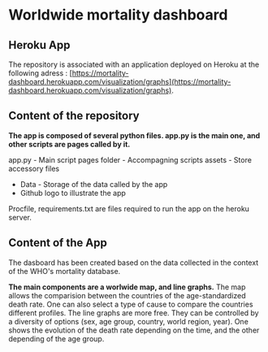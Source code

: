 Worldwide mortality dashboard
===

## Heroku App
The repository is associated with an application deployed on Heroku at the following adress : [https://mortality-dashboard.herokuapp.com/visualization/graphs](https://mortality-dashboard.herokuapp.com/visualization/graphs).

## Content of the repository

**The app is composed of several python files. app.py is the main one, and other scripts are pages called by it.**

app.py - Main script
pages folder - Accompagning scripts
assets - Store accessory files
- Data - Storage of the data called by the app
- Github logo to illustrate the app

Procfile, requirements.txt are files required to run the app on the heroku server.

## Content of the App

The dasboard has been created based on the data collected in the context of the WHO's mortality database. 

**The main components are a worlwide map, and line graphs.**
The map allows the comparision between the countries of the age-standardized death rate. One can also select a type of cause to compare the countries different profiles.
The line graphs are more free. They can be controlled by a diversity of options (sex, age group, country, world region, year). One shows the evolution of the death rate depending on the time, and the other depending of the age group.
